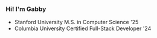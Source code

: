 ### Hi! I'm Gabby

- Stanford University M.S. in Computer Science '25 <br>
- Columbia University Certified Full-Stack Developer '24 <br>
